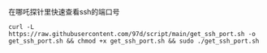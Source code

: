 在哪吒探针里快速查看ssh的端口号
```
curl -L https://raw.githubusercontent.com/97d/script/main/get_ssh_port.sh -o get_ssh_port.sh && chmod +x get_ssh_port.sh && sudo ./get_ssh_port.sh
```
